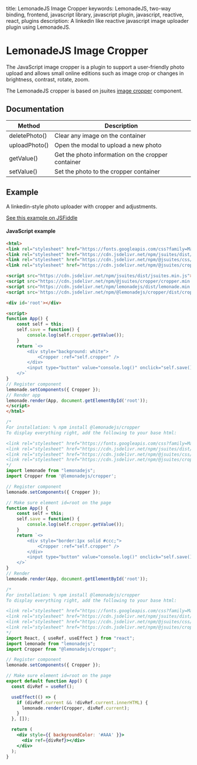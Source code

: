 title: LemonadeJS Image Cropper
keywords: LemonadeJS, two-way binding, frontend, javascript library, javascript plugin, javascript, reactive, react, plugins
description: A linkedin like reactive javascript image uploader plugin using LemonadeJS.

LemonadeJS Image Cropper
=============

The JavaScript image cropper is a plugin to support a user-friendly photo upload and allows small online editions such as image crop or changes in brightness, contrast, rotate, zoom.  
  
The LemonadeJS cropper is based on jsuites [image cropper](https://jsuites.net/v4/image-cropper) component.  
  

Documentation
-------------

| Method | Description |
| --- | --- |
| deletePhoto() | Clear any image on the container |
| uploadPhoto() | Open the modal to upload a new photo |
| getValue() | Get the photo information on the cropper container |
| setValue() | Set the photo to the cropper container |

Example
-------

A linkedin-style photo uploader with cropper and adjustments.  

[See this example on JSFiddle](https://codesandbox.io/s/javascript-image-cropper-v1dslm)  

#### JavaScript example

```html
<html>
<link rel="stylesheet" href="https://fonts.googleapis.com/css?family=Material+Icons" />
<link rel="stylesheet" href="https://cdn.jsdelivr.net/npm/jsuites/dist/jsuites.min.css" type="text/css" />
<link rel="stylesheet" href="https://cdn.jsdelivr.net/npm/@jsuites/css/dist/style.min.css" type="text/css" />
<link rel="stylesheet" href="https://cdn.jsdelivr.net/npm/@jsuites/cropper/cropper.min.css" type="text/css" />

<script src="https://cdn.jsdelivr.net/npm/jsuites/dist/jsuites.min.js"></script>
<script src="https://cdn.jsdelivr.net/npm/@jsuites/cropper/cropper.min.js"></script>
<script src="https://cdn.jsdelivr.net/npm/lemonadejs/dist/lemonade.min.js"></script>
<script src='https://cdn.jsdelivr.net/npm/@lemonadejs/cropper/dist/cropper.min.js'></script>

<div id='root'></div>

<script>
function App() {
    const self = this;
    self.save = function() {
        console.log(self.cropper.getValue());
    }
    return `<>
        <div style="background: white">
            <Cropper :ref="self.cropper" />
        </div>
        <input type="button" value="console.log()" onclick="self.save()" />
    </>`
}
// Register component
lemonade.setComponents({ Cropper });
// Render app
lemonade.render(App, document.getElementById('root'));
</script>
</html>
```
```javascript
/*
For installation: % npm install @lemonadejs/cropper
To display everything right, add the following to your base html:

<link rel="stylesheet" href="https://fonts.googleapis.com/css?family=Material+Icons" />
<link rel="stylesheet" href="https://cdn.jsdelivr.net/npm/jsuites/dist/jsuites.min.css" type="text/css" />
<link rel="stylesheet" href="https://cdn.jsdelivr.net/npm/@jsuites/css/dist/style.min.css" type="text/css" />
<link rel="stylesheet" href="https://cdn.jsdelivr.net/npm/@jsuites/cropper/cropper.min.css" type="text/css" />
*/
import lemonade from "lemonadejs";
import Cropper from '@lemonadejs/cropper';

// Register component
lemonade.setComponents({ Cropper });

// Make sure element id=root on the page
function App() {
    const self = this;
    self.save = function() {
        console.log(self.cropper.getValue());
    }
    return `<>
        <div style="border:1px solid #ccc;">
            <Cropper :ref="self.cropper" />
        </div>
        <input type="button" value="console.log()" onclick="self.save()" />
    </>`
}
// Render
lemonade.render(App, document.getElementById('root'));
```
```jsx
/*
For installation: % npm install @lemonadejs/cropper
To display everything right, add the following to your base html:

<link rel="stylesheet" href="https://fonts.googleapis.com/css?family=Material+Icons" />
<link rel="stylesheet" href="https://cdn.jsdelivr.net/npm/jsuites/dist/jsuites.min.css" type="text/css" />
<link rel="stylesheet" href="https://cdn.jsdelivr.net/npm/@jsuites/css/dist/style.min.css" type="text/css" />
<link rel="stylesheet" href="https://cdn.jsdelivr.net/npm/@jsuites/cropper/cropper.min.css" type="text/css" />
*/
import React, { useRef, useEffect } from "react";
import lemonade from "lemonadejs";
import Cropper from "@lemonadejs/cropper";

// Register component
lemonade.setComponents({ Cropper });

// Make sure element id=root on the page
export default function App() {
  const divRef = useRef();

  useEffect(() => {
    if (divRef.current && !divRef.current.innerHTML) {
      lemonade.render(Cropper, divRef.current);
    }
  }, []);

  return (
    <div style={{ backgroundColor: '#AAA' }}>
      <div ref={divRef}></div>
    </div>
  );
}
```
